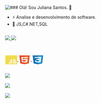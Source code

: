 <img align="left" height="100" src="https://camo.githubusercontent.com/793bd2ae55a4978a8986e3c6252ae32b235ef5b096029c69d788ed5680220dbc/68747470733a2f2f692e696d6775722e636f6d2f7830674b5733392e676966" data-canonical-src="https://i.imgur.com/x0gKW39.gif" style="max-width: 100%;">### Olá! Sou Juliana Santos. 👋



- ⚡ Analise e desenvolvimento de software.
- 💬 JS,C#.NET,SQL
##
 <div>
  <a href=": https://github.com/Julianavdsantos">
  <img height="180em" src="https://github-readme-stats.vercel.app/api?username=Julianavdsantos&show_icons=true&theme=dark&include_all_commits=true&count_private=true"/>
  <img height="180em" src="https://github-readme-stats.vercel.app/api/top-langs/?username=Julianavdsantos&layout=compact&langs_count=7&theme=dark"/>
</div>

##
<div style="display: inline_block"><br>
  <img align="center" alt="ju-Js" height="30" width="40" src="https://raw.githubusercontent.com/devicons/devicon/master/icons/javascript/javascript-plain.svg">
  
  
  <img align="center" alt="ju-HTML" height="30" width="40" src="https://raw.githubusercontent.com/devicons/devicon/master/icons/html5/html5-original.svg">
  <img align="center" alt="ju-CSS" height="30" width="40" src="https://raw.githubusercontent.com/devicons/devicon/master/icons/css3/css3-original.svg">
 
 
  
</div>
  
## 
  <div>
    
   <a href="https://instagram.com/juh_vieirads" target="_blank"><img src="https://img.shields.io/badge/-Instagram-%23E4405F?style=for-the-badge&logo=instagram&logoColor=white" target="_blank"></a>
    


    
  <a href = "mailto:julianavieirasantos7@gmail.com"><img src="https://img.shields.io/badge/-Gmail-%23333?style=for-the-badge&logo=gmail&logoColor=white" target="_blank"></a>
    
  <a href="https://www.linkedin.com/in/julianavdsantos" target="_blank"><img src="https://img.shields.io/badge/-LinkedIn-%230077B5?style=for-the-badge&logo=linkedin&logoColor=white" target="_blank"></a> 
  </div>
   
 
  
  
